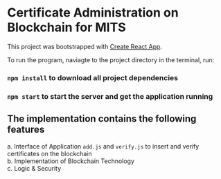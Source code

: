 # Certificate Administration on Blockchain for MITS

This project was bootstrapped with [Create React App](https://github.com/facebook/create-react-app).

To run the program, naviagte to the project directory in the terminal, run:

### `npm install` to download all project dependencies
### `npm start` to start the server and get the application running


## The implementation contains the following features
a. Interface of Application  `add.js` and `verify.js` to insert and verify certificates on the blockchain <br>
b. Implementation of Blockchain Technology <br>
c. Logic & Security <br>
